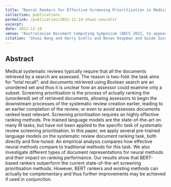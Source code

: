 ```yaml
---
title: "Neural Rankers for Effective Screening Prioritization in Medical Systematic Review Literature Search"
collection: publications
permalink: /publication/2022-12-14-shuai-neuralsr
excerpt: 
date: 2022-12-14
venue: "Australasian Document Computing Symposium (ADCS 2022, to appear)"
citation: 'Shuai Wang and Harry Scells and Bevan Koopman and Guido Zuccon. 2022. Neural Rankers for Effective Screening Prioritization in Medical Systematic Review Literature Search. In Australasian Document Computing Symposium (ADCS 2022, to appear).'
---
```


## Abstract
Medical systematic reviews typically require that all the documents retrieved by a search are assessed. The reason is two-fold: the task aims for “total recall”; and documents retrieved using Boolean search are an unordered set and thus it is unclear how an assessor could examine only a subset. Screening prioritisation is the process of actually ranking the (unordered) set of retrieved documents, allowing assessors to begin the downstream processes of the systematic review creation earlier, leading to an earlier completion of the review; or even to avoid assesses documents ranked least relevant.
Screening prioritisation requires an highly effective ranking methods. Pre-trained language models are the state-of-the-art on many IR tasks, but have not been applied to the specific task of systematic review screening prioritisation. In this paper, we apply several pre-trained language models on the systematic review document ranking task, both directly and fine-tuned. An empirical analysis compares how effective neural methods compare to traditional methods for this task. We also investigate different types of document representations for neural methods and their impact on ranking performance.
Our results show that BERT-based rankers outperform the current state-of-the-art screening prioritisation methods. However, BERT rankers and existing methods can actually be complementary and thus further improvements may be achieved if used in conjunction.
